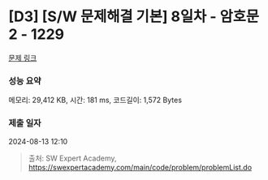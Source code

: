 # [D3] [S/W 문제해결 기본] 8일차 - 암호문2 - 1229 

[문제 링크](https://swexpertacademy.com/main/code/problem/problemDetail.do?contestProbId=AV14yIsqAHYCFAYD) 

### 성능 요약

메모리: 29,412 KB, 시간: 181 ms, 코드길이: 1,572 Bytes

### 제출 일자

2024-08-13 12:10



> 출처: SW Expert Academy, https://swexpertacademy.com/main/code/problem/problemList.do